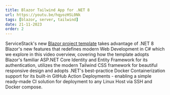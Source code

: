 ```yaml
---
title: Blazor Tailwind App for .NET 8
url: https://youtu.be/hqyozHSL0Nk
tags: [blazor, server, tailwind]
date: 21-11-2023
order: 2
---
```


ServiceStack's new [Blazor project template](/posts/net8-blazor-template) takes advantage of .NET 8 Blazor's new features 
that redefines modern Web Development in C# which we explore in this video overview, covering how the template adopts Blazor's 
familiar ASP.NET Core Identity and Entity Framework for its authentication, utilizes the modern Tailwind CSS framework for beautiful
responsive design and adopts .NET's best-practice Docker Containerization support for its built-in GitHub Action
Deployments - enabling a simple ready-made CI solution for deployment to any Linux Host via SSH and Docker compose.